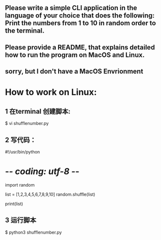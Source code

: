 ## Please write a simple CLI application in the language of your choice that does the following: Print the numbers from 1 to 10 in random order to the terminal.
## Please provide a README, that explains detailed how to run the program on MacOS and Linux.

## sorry, but I don't have a MacOS Envrionment

# How to work on Linux:


## 1 在terminal 创建脚本:
$ vi shufflenumber.py


## 2 写代码：

#!/usr/bin/python
# -*- coding: utf-8 -*-

import random

list = [1,2,3,4,5,6,7,8,9,10]
random.shuffle(list)

print(list)


## 3 运行脚本
$ python3 shufflenumber.py

